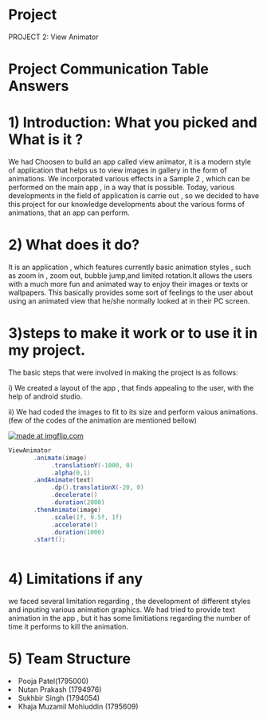 # Project

PROJECT 2: View Animator

# Project Communication Table Answers

# 1) Introduction: What you picked and What is it ?

We had Choosen to build an app called view animator, it is a modern style of application that helps us to view images in gallery in the form of animations. We incorporated various effects in a Sample 2 , which can be performed on the main app , in a way that is possible. Today, various developments in the field of application is carrie out , so we decided to have this project for our knowledge developments about the various forms of animations, that an app can perform.

# 2) What does it do?

It is an application , which features currently basic animation styles , such as zoom in , zoom out, bubble jump,and limited rotation.It allows the users with a much more fun and animated way to enjoy their images or texts or wallpapers. This basically provides some sort of feelings to the user about using an animated view that he/she normally looked at in their PC screen.

# 3)steps to make it work or to use it in my project.

The basic steps that were involved in making the project is as follows:
<p> i) We created a layout of the app , that finds appealing to the user, with the help of android studio.</p>
<p> ii) We had coded the images to fit to its size and perform vaious animations.(few of the codes of the animation are mentioned bellow)</p>

<a href="https://imgflip.com/gif/2mbgg0"><img src="https://i.imgflip.com/2mbgg0.gif" title="made at imgflip.com"/></a>

```java
ViewAnimator
       .animate(image)
            .translationY(-1000, 0)
            .alpha(0,1)
       .andAnimate(text)
            .dp().translationX(-20, 0)
            .decelerate()
            .duration(2000)
       .thenAnimate(image)
            .scale(1f, 0.5f, 1f)
            .accelerate()
            .duration(1000)
       .start();
       
```

# 4) Limitations if any 

we faced several limitation regarding , the development of different styles and inputing various animation graphics. We had tried to provide text animation in the app , but it has some limitiations regarding the number of time it performs to kill the animation.


# 5) Team Structure 

<li>Pooja Patel(1795000)</li>
<li>Nutan Prakash (1794976)</li>
<li>Sukhbir Singh (1794054)</li>
<li>Khaja Muzamil Mohiuddin (1795609)</li>
